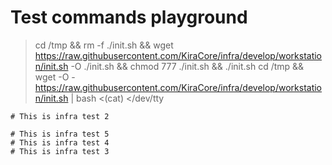 

# Test commands playground 

> cd /tmp && rm -f ./init.sh && wget https://raw.githubusercontent.com/KiraCore/infra/develop/workstation/init.sh -O ./init.sh && chmod 777 ./init.sh && ./init.sh
> cd /tmp && wget -O - https://raw.githubusercontent.com/KiraCore/infra/develop/workstation/init.sh | bash <(cat) </dev/tty


```
# This is infra test 2
```

```
# This is infra test 5
# This is infra test 4
# This is infra test 3
```